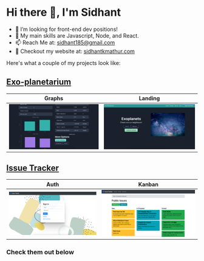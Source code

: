 # Hi there 👋, I'm Sidhant

- 🔭 I’m looking for front-end dev positions!
- 💪 My main skills are Javascript, Node, and React.
- 📫 Reach Me at: sidhant185@gmail.com
- 🔎 Checkout my website at: [sidhantkmathur.com](https://www.sidhantkmathur.com/)

Here's what a couple of my projects look like:

## [Exo-planetarium](https://github.com/sidhantmathur/exo-planetarium)

| Graphs | Landing |
| - | - |
| ![exoplanet graphs](exo1.png) | ![exoplanet landing page](exo2.png) |

## [Issue Tracker](https://github.com/sidhantmathur/issue-tracker-client)

| Auth | Kanban |
| - | - |
| ![issue tracker auth page](iss1.png) | ![issue tracker kanban](iss2.png) |

### Check them out below
